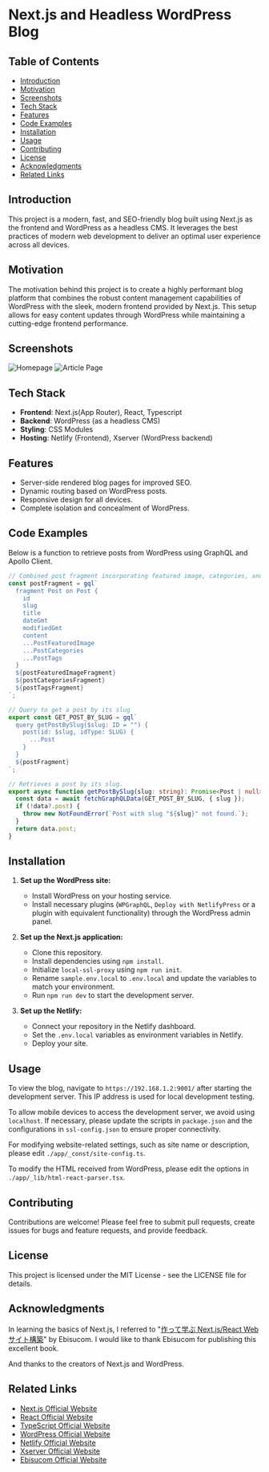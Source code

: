 # Next.js and Headless WordPress Blog

## Table of Contents
- [Introduction](#introduction)
- [Motivation](#motivation)
- [Screenshots](#screenshots)
- [Tech Stack](#tech-stack)
- [Features](#features)
- [Code Examples](#code-examples)
- [Installation](#installation)
- [Usage](#usage)
- [Contributing](#contributing)
- [License](#license)
- [Acknowledgments](#acknowledgments)
- [Related Links](#related-links)

## Introduction
This project is a modern, fast, and SEO-friendly blog built using Next.js as the frontend and WordPress as a headless CMS. It leverages the best practices of modern web development to deliver an optimal user experience across all devices.

## Motivation
The motivation behind this project is to create a highly performant blog platform that combines the robust content management capabilities of WordPress with the sleek, modern frontend provided by Next.js. This setup allows for easy content updates through WordPress while maintaining a cutting-edge frontend performance.

## Screenshots
![Homepage](screenshots/home.jpg)
![Article Page](screenshots/article.jpg)

## Tech Stack
- **Frontend**: Next.js(App Router), React, Typescript
- **Backend**: WordPress (as a headless CMS)
- **Styling**: CSS Modules
- **Hosting**: Netlify (Frontend), Xserver (WordPress backend)

## Features
- Server-side rendered blog pages for improved SEO.
- Dynamic routing based on WordPress posts.
- Responsive design for all devices.
- Complete isolation and concealment of WordPress.


## Code Examples
Below is a function to retrieve posts from WordPress using GraphQL and Apollo Client.
```typescript
// Combined post fragment incorporating featured image, categories, and tags
const postFragment = gql`
  fragment Post on Post {
    id
    slug
    title
    dateGmt
    modifiedGmt
    content
    ...PostFeaturedImage
    ...PostCategories
    ...PostTags
  }
  ${postFeaturedImageFragment}
  ${postCategoriesFragment}
  ${postTagsFragment}
`;

// Query to get a post by its slug
export const GET_POST_BY_SLUG = gql`
  query getPostBySlug($slug: ID = "") {
    post(id: $slug, idType: SLUG) {
      ...Post
    }
  }
  ${postFragment}
`;

// Retrieves a post by its slug.
export async function getPostBySlug(slug: string): Promise<Post | null> {
  const data = await fetchGraphQLData(GET_POST_BY_SLUG, { slug });
  if (!data?.post) {
    throw new NotFoundError(`Post with slug "${slug}" not found.`);
  }
  return data.post;
}
```

## Installation
1. **Set up the WordPress site:**
   - Install WordPress on your hosting service.
   - Install necessary plugins (`WPGraphQL`, `Deploy with NetlifyPress` or a plugin with equivalent functionality) through the WordPress admin panel.

2. **Set up the Next.js application:**
   - Clone this repository.
   - Install dependencies using `npm install`.
   - Initialize `local-ssl-proxy` using `npm run init`.
   - Rename `sample.env.local` to `.env.local` and update the variables to match your environment.
   - Run `npm run dev` to start the development server.

3. **Set up the Netlify:**
   - Connect your repository in the Netlify dashboard.
   - Set the `.env.local` variables as environment variables in Netlify.
   - Deploy your site.

## Usage
To view the blog, navigate to `https://192.168.1.2:9001/` after starting the development server. This IP address is used for local development testing. 

To allow mobile devices to access the development server, we avoid using `localhost`. If necessary, please update the scripts in `package.json` and the configurations in `ssl-config.json` to ensure proper connectivity.

For modifying website-related settings, such as site name or description, please edit `./app/_const/site-config.ts`.

To modify the HTML received from WordPress, please edit the options in `./app/_lib/html-react-parser.tsx`.


## Contributing
Contributions are welcome! Please feel free to submit pull requests, create issues for bugs and feature requests, and provide feedback.

## License
This project is licensed under the MIT License - see the LICENSE file for details.

## Acknowledgments
In learning the basics of Next.js, I referred to "[作って学ぶ Next.js/React Webサイト構築](https://ebisu.com/next-react-website/)" by Ebisucom. I would like to thank Ebisucom for publishing this excellent book.

And thanks to the creators of Next.js and WordPress.

## Related Links
- [Next.js Official Website](https://nextjs.org/)
- [React Official Website](https://reactjs.org/)
- [TypeScript Official Website](https://www.typescriptlang.org/)
- [WordPress Official Website](https://wordpress.org/)
- [Netlify Official Website](https://www.netlify.com/)
- [Xserver Official Website](https://www.xserver.co.jp/)
- [Ebisucom Official Website](https://ebisu.com/)

